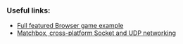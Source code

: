 ### Useful links:
* [Full featured Browser game example](https://johanhelsing.studio/posts/extreme-bevy)
* [Matchbox, cross-platform Socket and UDP networking](https://github.com/johanhelsing/matchbox)

